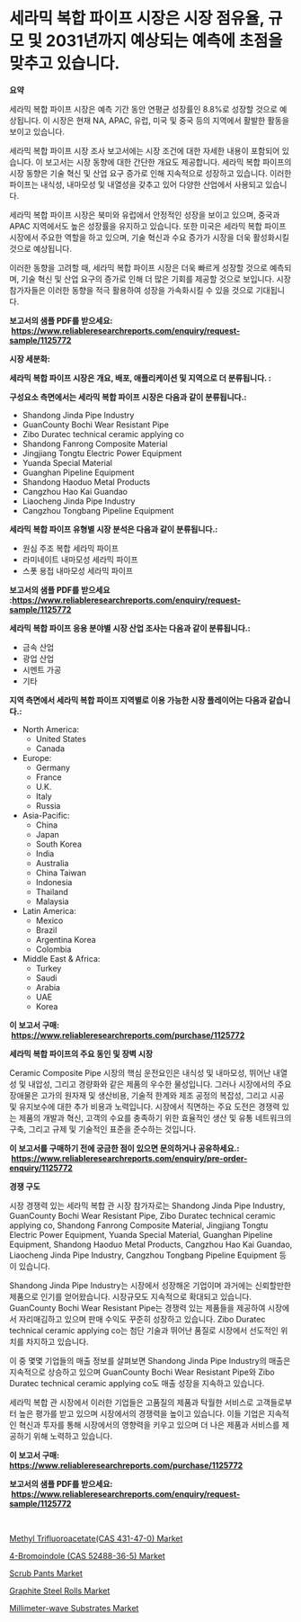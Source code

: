<p><h1>세라믹 복합 파이프 시장은 시장 점유율, 규모 및 2031년까지 예상되는 예측에 초점을 맞추고 있습니다.</h1></p><p><strong>요약</strong></p>
<p><p>세라믹 복합 파이프 시장은 예측 기간 동안 연평균 성장률인 8.8%로 성장할 것으로 예상됩니다. 이 시장은 현재 NA, APAC, 유럽, 미국 및 중국 등의 지역에서 활발한 활동을 보이고 있습니다.</p><p>세라믹 복합 파이프 시장 조사 보고서에는 시장 조건에 대한 자세한 내용이 포함되어 있습니다. 이 보고서는 시장 동향에 대한 간단한 개요도 제공합니다. 세라믹 복합 파이프의 시장 동향은 기술 혁신 및 산업 요구 증가로 인해 지속적으로 성장하고 있습니다. 이러한 파이프는 내식성, 내마모성 및 내열성을 갖추고 있어 다양한 산업에서 사용되고 있습니다.</p><p>세라믹 복합 파이프 시장은 북미와 유럽에서 안정적인 성장을 보이고 있으며, 중국과 APAC 지역에서도 높은 성장률을 유지하고 있습니다. 또한 미국은 세라믹 복합 파이프 시장에서 주요한 역할을 하고 있으며, 기술 혁신과 수요 증가가 시장을 더욱 활성화시킬 것으로 예상됩니다.</p><p>이러한 동향을 고려할 때, 세라믹 복합 파이프 시장은 더욱 빠르게 성장할 것으로 예측되며, 기술 혁신 및 산업 요구의 증가로 인해 더 많은 기회를 제공할 것으로 보입니다. 시장 참가자들은 이러한 동향을 적극 활용하여 성장을 가속화시킬 수 있을 것으로 기대됩니다.</p></p>
<p><strong>보고서의 샘플 PDF를 받으세요: &nbsp;<a href="https://www.reliableresearchreports.com/enquiry/request-sample/1125772">https://www.reliableresearchreports.com/enquiry/request-sample/1125772</a></strong></p>
<p><strong>시장 세분화:</strong></p>
<p><strong> 세라믹 복합 파이프 시장은 개요, 배포, 애플리케이션 및 지역으로 더 분류됩니다. :</strong></p>
<p><strong>구성요소 측면에서는 세라믹 복합 파이프 시장은 다음과 같이 분류됩니다.:</strong></p>
<p><ul><li>Shandong Jinda Pipe Industry</li><li>GuanCounty Bochi Wear Resistant Pipe</li><li>Zibo Duratec technical ceramic applying co</li><li>Shandong Fanrong Composite Material</li><li>Jingjiang Tongtu Electric Power Equipment</li><li>Yuanda Special Material</li><li>Guanghan Pipeline Equipment</li><li>Shandong Haoduo Metal Products</li><li>Cangzhou Hao Kai Guandao</li><li>Liaocheng Jinda Pipe Industry</li><li>Cangzhou Tongbang Pipeline Equipment</li></ul></p>
<p><strong> 세라믹 복합 파이프 유형별 시장 분석은 다음과 같이 분류됩니다.:</strong></p>
<p><ul><li>원심 주조 복합 세라믹 파이프</li><li>라미네이트 내마모성 세라믹 파이프</li><li>스폿 용접 내마모성 세라믹 파이프</li></ul></p>
<p><strong>보고서의 샘플 PDF를 받으세요 :<a href="https://www.reliableresearchreports.com/enquiry/request-sample/1125772">https://www.reliableresearchreports.com/enquiry/request-sample/1125772</a></strong></p>
<p><strong> 세라믹 복합 파이프 응용 분야별 시장 산업 조사는 다음과 같이 분류됩니다.:</strong></p>
<p><ul><li>금속 산업</li><li>광업 산업</li><li>시멘트 가공</li><li>기타</li></ul></p>
<p><strong>지역 측면에서 세라믹 복합 파이프 지역별로 이용 가능한 시장 플레이어는 다음과 같습니다.:</strong></p>
<p><ul>
    <li>
        North America:
        <ul>
            <li>United States</li>
            <li>Canada</li>
        </ul>
    </li>
    <li>
        Europe:
        <ul>
            <li>Germany</li>
            <li>France</li>
            <li>U.K.</li>
            <li>Italy</li>
            <li>Russia</li>
        </ul>
    </li>
    <li>
        Asia-Pacific:
        <ul>
            <li>China</li>
            <li>Japan</li>
            <li>South Korea</li>
            <li>India</li>
            <li>Australia</li>
            <li>China Taiwan</li>
            <li>Indonesia</li>
            <li>Thailand</li>
            <li>Malaysia</li>
        </ul>
    </li>
    <li>
        Latin America:
        <ul>
            <li>Mexico</li>
            <li>Brazil</li>
            <li>Argentina Korea</li>
            <li>Colombia</li>
        </ul>
    </li>
    <li>
        Middle East & Africa:
        <ul>
            <li>Turkey</li>
            <li>Saudi</li>
            <li>Arabia</li>
            <li>UAE</li>
            <li>Korea</li>
        </ul>
    </li>
    </ul></p>
<p><strong>이 보고서 구매: &nbsp;<a href="https://www.reliableresearchreports.com/purchase/1125772">https://www.reliableresearchreports.com/purchase/1125772</a></strong></p>
<p><strong>세라믹 복합 파이프의 주요 동인 및 장벽 시장</strong></p>
<p><p>Ceramic Composite Pipe 시장의 핵심 운전요인은 내식성 및 내마모성, 뛰어난 내열성 및 내압성, 그리고 경량화와 같은 제품의 우수한 물성입니다. 그러나 시장에서의 주요 장애물은 고가의 원자재 및 생산비용, 기술적 한계와 제조 공정의 복잡성, 그리고 시공 및 유지보수에 대한 추가 비용과 노력입니다. 시장에서 직면하는 주요 도전은 경쟁력 있는 제품의 개발과 혁신, 고객의 수요를 충족하기 위한 효율적인 생산 및 유통 네트워크의 구축, 그리고 규제 및 기술적인 표준을 준수하는 것입니다.</p></p>
<p><strong>이 보고서를 구매하기 전에 궁금한 점이 있으면 문의하거나 공유하세요.: &nbsp;<a href="https://www.reliableresearchreports.com/enquiry/pre-order-enquiry/1125772">https://www.reliableresearchreports.com/enquiry/pre-order-enquiry/1125772</a></strong></p>
<p><strong>경쟁 구도</strong></p>
<p><p>시장 경쟁력 있는 세라믹 복합 관 시장 참가자로는 Shandong Jinda Pipe Industry, GuanCounty Bochi Wear Resistant Pipe, Zibo Duratec technical ceramic applying co, Shandong Fanrong Composite Material, Jingjiang Tongtu Electric Power Equipment, Yuanda Special Material, Guanghan Pipeline Equipment, Shandong Haoduo Metal Products, Cangzhou Hao Kai Guandao, Liaocheng Jinda Pipe Industry, Cangzhou Tongbang Pipeline Equipment 등이 있습니다.</p><p>Shandong Jinda Pipe Industry는 시장에서 성장해온 기업이며 과거에는 신뢰할만한 제품으로 인기를 얻어왔습니다. 시장규모도 지속적으로 확대되고 있습니다. GuanCounty Bochi Wear Resistant Pipe는 경쟁력 있는 제품들을 제공하여 시장에서 자리매김하고 있으며 판매 수익도 꾸준히 성장하고 있습니다. Zibo Duratec technical ceramic applying co는 첨단 기술과 뛰어난 품질로 시장에서 선도적인 위치를 차지하고 있습니다.</p><p>이 중 몇몇 기업들의 매출 정보를 살펴보면 Shandong Jinda Pipe Industry의 매출은 지속적으로 상승하고 있으며 GuanCounty Bochi Wear Resistant Pipe와 Zibo Duratec technical ceramic applying co도 매출 성장을 지속하고 있습니다.</p><p>세라믹 복합 관 시장에서 이러한 기업들은 고품질의 제품과 탁월한 서비스로 고객들로부터 높은 평가를 받고 있으며 시장에서의 경쟁력을 높이고 있습니다. 이들 기업은 지속적인 혁신과 투자를 통해 시장에서의 영향력을 키우고 있으며 더 나은 제품과 서비스를 제공하기 위해 노력하고 있습니다.</p></p>
<p><strong>이 보고서 구매: &nbsp; <a href="https://www.reliableresearchreports.com/purchase/1125772">https://www.reliableresearchreports.com/purchase/1125772</a></strong></p>
<p><strong>보고서의 샘플 PDF를 받으세요: &nbsp;<a href="https://www.reliableresearchreports.com/enquiry/request-sample/1125772">https://www.reliableresearchreports.com/enquiry/request-sample/1125772</a></strong><strong></strong></p>
<p>&nbsp;</p>
<p><p><a href="https://view.publitas.com/reportprime-1/methyl-trifluoroacetate-cas-431-47-0-market-provides-detailed-segmentation-of-this-market-based-on-type-application-and-region-and-forecast-for-the-period-from-2023-2030/">Methyl Trifluoroacetate(CAS 431-47-0) Market</a></p><p><a href="https://issuu.com/reportprime-2/docs/4-bromoindole-cas-52488-36-5-market-size-2030.pptx">4-Bromoindole (CAS 52488-36-5) Market</a></p><p><a href="https://spotless-saver-8fd.notion.site/Scrub-Pants-Market-Size-Market-Trends-and-Growth-Outlook-forecasted-for-period-from-2024-to-2031-17f837abcacc4323a52cd7cae009dea2">Scrub Pants Market</a></p><p><a href="https://issuu.com/reportprime-2/docs/graphite-steel-rolls-market-size-2030.pptx">Graphite Steel Rolls Market</a></p><p><a href="https://view.publitas.com/reportprime-1/insights-into-millimeter-wave-substrates-market-size-analysing-market-share-trends-and-growth-from-2023-to-2030/">Millimeter-wave Substrates Market</a></p></p>